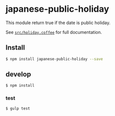 # japanese-public-holiday

This module return true if the date is public holiday.  

See [`src/holiday.coffee`](https://github.com/sinnershiki/japanese-public-holiday/blob/master/src/holiday.coffee) for full documentation.  

## Install

```sh
$ npm install japanese-public-holiday --save
```

## develop
```sh
$ npm install
```

### test
```sh
$ gulp test
```
